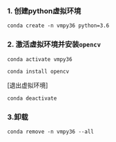 ### 1. 创建python虚拟环境

 `conda create -n vmpy36 python=3.6`

### 2. 激活虚拟环境并安装`opencv`

`conda activate vmpy36`

`conda install opencv`

[退出虚拟环境]

`conda deactivate`

### 3.卸载

`conda remove -n vmpy36 --all`